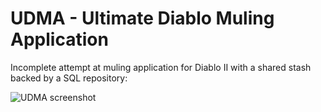 
# UDMA - Ultimate Diablo Muling Application

Incomplete attempt at muling application for Diablo II with a shared stash backed by a SQL repository:

![UDMA screenshot](https://raw.github.com/awh/udma/master/doc/screenshot.png)


